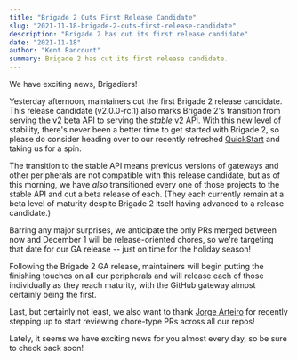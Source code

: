 ```yaml
---
title: "Brigade 2 Cuts First Release Candidate"
slug: "2021-11-18-brigade-2-cuts-first-release-candidate"
description: "Brigade 2 has cut its first release candidate"
date: "2021-11-18"
author: "Kent Rancourt"
summary: Brigade 2 has cut its first release candidate.
---
```


We have exciting news, Brigadiers!

Yesterday afternoon, maintainers cut the first Brigade 2 release candidate. This release candidate (v2.0.0-rc.1) also marks Brigade 2's transition from serving the v2 beta API to serving the _stable_ v2 API. With this new level of stability, there's never been a better time to get started with Brigade 2, so please do consider heading over to our recently refreshed [QuickStart](https://v2--brigade-docs.netlify.app/intro/quickstart/) and taking us for a spin.

The transition to the stable API means previous versions of gateways and other peripherals are not compatible with this release candidate, but as of this morning, we have _also_ transitioned every one of those projects to the stable API and cut a beta release of each. (They each currently remain at a beta level of maturity despite Brigade 2 itself having advanced to a release candidate.)

Barring any major surprises, we anticipate the only PRs merged between now and December 1 will be release-oriented chores, so we're targeting that date for our GA release -- just on time for the holiday season!

Following the Brigade 2 GA release, maintainers will begin putting the finishing touches on all our peripherals and will release each of those individually as they reach maturity, with the GitHub gateway almost certainly being the first.

Last, but certainly not least, we also want to thank [Jorge Arteiro](https://github.com/jorgearteiro) for recently stepping up to start reviewing chore-type PRs across all our repos!

Lately, it seems we have exciting news for you almost every day, so be sure to check back soon!
